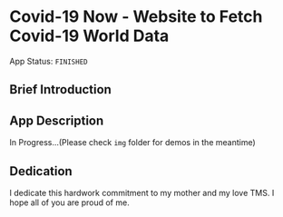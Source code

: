 # Covid-19 Now - Website to Fetch Covid-19 World Data 

App Status: `FINISHED`

## Brief Introduction

## App Description
In Progress...(Please check `img` folder for demos in the meantime)

## Dedication
I dedicate this hardwork commitment to my mother and my love TMS. I hope all of 
you are proud of me.
